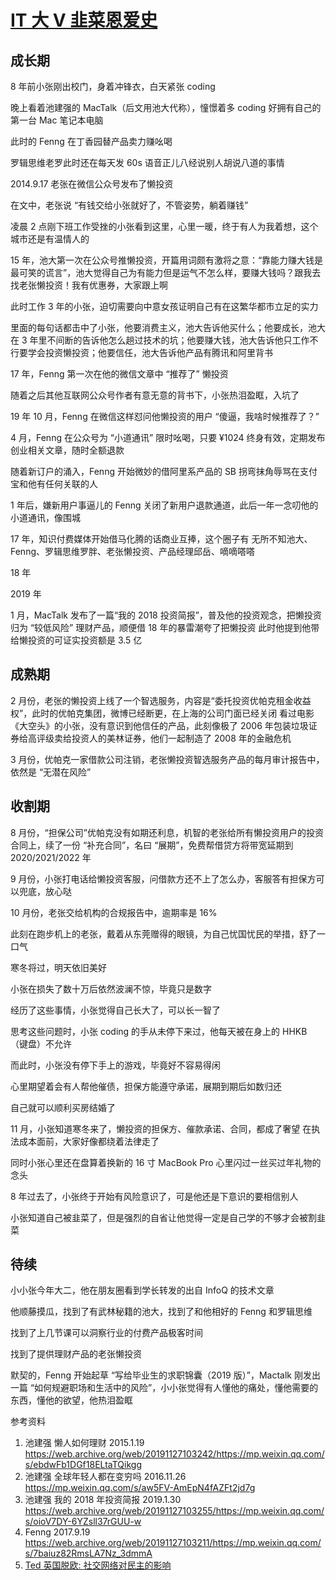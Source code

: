# [IT 大 V 韭菜恩爱史](https://cz-redit-vault.github.io/it-big-short/)

## 成长期

8 年前小张刚出校门，身着冲锋衣，白天紧张 coding

晚上看着池建强的 MacTalk（后文用池大代称），憧憬着多 coding 好拥有自己的第一台 Mac 笔记本电脑

此时的 Fenng 在丁香园替产品卖力赚吆喝

罗辑思维老罗此时还在每天发 60s 语音正儿八经说别人胡说八道的事情

2014.9.17 老张在微信公众号发布了懒投资

在文中，老张说 “有钱交给小张就好了，不管姿势，躺着赚钱”

凌晨 2 点刚下班工作受挫的小张看到这里，心里一暖，终于有人为我着想，这个城市还是有温情人的

15 年，池大第一次在公众号推懒投资，开篇用词颇有激将之意：“靠能力赚大钱是最可笑的谎言”，池大觉得自己为有能力但是运气不怎么样，要赚大钱吗？跟我去找老张懒投资！我有优惠券，大家跟上啊

此时工作 3 年的小张，迫切需要向中意女孩证明自己有在这繁华都市立足的实力

里面的每句话都击中了小张，他要消费主义，池大告诉他买什么；他要成长，池大在 3 年里不间断的告诉他怎么趟过技术的坑；他要赚大钱，池大告诉他只工作不行要学会投资懒投资；他要信任，池大告诉他产品有腾讯和阿里背书

17 年，Fenng 第一次在他的微信文章中 “推荐了” 懒投资

随着之后其他互联网公众号作者有意无意的背书下，小张热泪盈眶，入坑了

19 年 10 月，Fenng 在微信这样怼问他懒投资的用户 “傻逼，我啥时候推荐了？”


4 月，Fenng 在公众号为 “小道通讯” 限时吆喝，只要 ¥1024 终身有效，定期发布创业相关文章，随时全额退款

随着新订户的涌入，Fenng 开始微妙的借阿里系产品的 SB 拐弯抹角辱骂在支付宝和他有任何关联的人

1 年后，嫌新用户事逼儿的 Fenng 关闭了新用户退款通道，此后一年一念叨他的小道通讯，像围城


17 年，知识付费媒体开始借马化腾的话商业互捧，这个圈子有 无所不知池大、Fenng、罗辑思维罗胖、老张懒投资、产品经理邱岳、嘀嘀嗒嗒

18 年

2019 年

1 月，MacTalk 发布了一篇“我的 2018 投资简报”，普及他的投资观念，把懒投资归为 “较低风险” 理财产品，顺便借 18 年的暴雷潮夸了把懒投资
此时他提到他带给懒投资的可证实投资额是 3.5 亿

## 成熟期

2 月份，老张的懒投资上线了一个智选服务，内容是“委托投资优帕克租金收益权”，此时的优帕克集团，微博已经断更，在上海的公司门面已经关闭
看过电影《大空头》的小张，没有意识到他信任的产品，此刻像极了 2006 年包装垃圾证券给高评级卖给投资人的美林证券，他们一起制造了 2008 年的金融危机

3 月份，优帕克一家借款公司注销，老张懒投资智选服务产品的每月审计报告中，依然是 “无潜在风险”

## 收割期

8 月份，“担保公司”优帕克没有如期还利息，机智的老张给所有懒投资用户的投资合同上，续了一份 “补充合同”，名曰 “展期”，免费帮借贷方将带宽延期到 2020/2021/2022 年

9 月份，小张打电话给懒投资客服，问借款方还不上了怎么办，客服答有担保方可以兜底，放心哒

10 月份，老张交给机构的合规报告中，逾期率是 16%

此刻在跑步机上的老张，戴着从东莞赠得的眼镜，为自己忧国忧民的举措，舒了一口气

寒冬将过，明天依旧美好

小张在损失了数十万后依然波澜不惊，毕竟只是数字

经历了这些事情，小张觉得自己长大了，可以长一智了

思考这些问题时，小张 coding 的手从未停下来过，他每天被在身上的 HHKB （键盘）不允许

而此时，小张没有停下手上的游戏，毕竟好不容易得闲

心里期望着会有人帮他催债，担保方能遵守承诺，展期到期后如数归还

自己就可以顺利买房结婚了

11 月，小张知道寒冬来了，懒投资的担保方、催款承诺、合同，都成了奢望
在执法成本面前，大家好像都绕着法律走了

同时小张心里还在盘算着换新的 16 寸 MacBook Pro
心里闪过一丝买过年礼物的念头

8 年过去了，小张终于开始有风险意识了，可是他还是下意识的要相信别人

小张知道自己被韭菜了，但是强烈的自省让他觉得一定是自己学的不够才会被割韭菜

## 待续

小小张今年大二，他在朋友圈看到学长转发的出自 InfoQ 的技术文章

他顺藤摸瓜，找到了有武林秘籍的池大，找到了和他相好的 Fenng 和罗辑思维

找到了上几节课可以洞察行业的付费产品极客时间

找到了提供理财产品的老张懒投资

默契的，Fenng 开始起草 “写给毕业生的求职锦囊（2019 版）”，Mactalk 刚发出一篇 “如何规避职场和生活中的风险”，小小张觉得有人懂他的痛处，懂他需要的东西，懂他的欲望，他热泪盈眶


参考资料

1. 池建强 懒人如何理财 2015.1.19 https://web.archive.org/web/20191127103242/https://mp.weixin.qq.com/s/ebdwFb1DGf18ELtaTQikgg
2. 池建强 全球年轻人都在变穷吗 2016.11.26 https://mp.weixin.qq.com/s/aw5FV-AmEpN4fAZFt2jd7g
3. 池建强 我的 2018 年投资简报 2019.1.30 https://web.archive.org/web/20191127103255/https://mp.weixin.qq.com/s/oioV7DY-6YZsll37rGUU-w
4. Fenng 2017.9.19 https://web.archive.org/web/20191127103211/https://mp.weixin.qq.com/s/7baiuz82RmsLA7Nz_3dmmA
5. [Ted 英国脱欧: 社交网络对民主的影响](https://youtu.be/OQSMr-3GGvQ)
